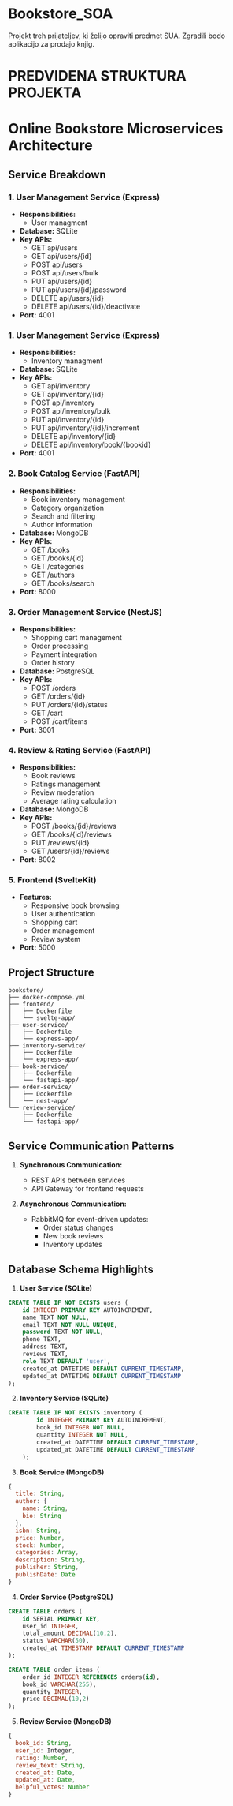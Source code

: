 # Bookstore_SOA
Projekt treh prijateljev, ki želijo opraviti predmet SUA. Zgradili bodo aplikacijo za prodajo knjig.

# PREDVIDENA STRUKTURA PROJEKTA
# Online Bookstore Microservices Architecture

## Service Breakdown

### 1. User Management Service (Express)
- **Responsibilities:**
  - User managment
- **Database:** SQLite
- **Key APIs:**
  - GET api/users
  - GET api/users/{id}
  - POST api/users
  - POST api/users/bulk
  - PUT api/users/{id}
  - PUT api/users/{id}/password 
  - DELETE api/users/{id}
  - DELETE api/users/{id}/deactivate
- **Port:** 4001

### 1. User Management Service (Express)
- **Responsibilities:**
  - Inventory managment
- **Database:** SQLite
- **Key APIs:**
  - GET api/inventory
  - GET api/inventory/{id}
  - POST api/inventory
  - POST api/inventory/bulk
  - PUT api/inventory/{id}
  - PUT api/inventory/{id}/increment 
  - DELETE api/inventory/{id}
  - DELETE api/inventory/book/{bookid}
- **Port:** 4001

### 2. Book Catalog Service (FastAPI)
- **Responsibilities:**
  - Book inventory management
  - Category organization
  - Search and filtering
  - Author information
- **Database:** MongoDB
- **Key APIs:**
  - GET /books
  - GET /books/{id}
  - GET /categories
  - GET /authors
  - GET /books/search
- **Port:** 8000

### 3. Order Management Service (NestJS)
- **Responsibilities:**
  - Shopping cart management
  - Order processing
  - Payment integration
  - Order history
- **Database:** PostgreSQL
- **Key APIs:**
  - POST /orders
  - GET /orders/{id}
  - PUT /orders/{id}/status
  - GET /cart
  - POST /cart/items
- **Port:** 3001

### 4. Review & Rating Service (FastAPI)
- **Responsibilities:**
  - Book reviews
  - Ratings management
  - Review moderation
  - Average rating calculation
- **Database:** MongoDB
- **Key APIs:**
  - POST /books/{id}/reviews
  - GET /books/{id}/reviews
  - PUT /reviews/{id}
  - GET /users/{id}/reviews
- **Port:** 8002

### 5. Frontend (SvelteKit)
- **Features:**
  - Responsive book browsing
  - User authentication
  - Shopping cart
  - Order management
  - Review system
- **Port:** 5000

## Project Structure
```
bookstore/
├── docker-compose.yml
├── frontend/
│   ├── Dockerfile
│   └── svelte-app/
├── user-service/
│   ├── Dockerfile
│   └── express-app/
├── inventory-service/
│   ├── Dockerfile
│   └── express-app/
├── book-service/
│   ├── Dockerfile
│   └── fastapi-app/
├── order-service/
│   ├── Dockerfile
│   └── nest-app/
└── review-service/
    ├── Dockerfile
    └── fastapi-app/
```

## Service Communication Patterns

1. **Synchronous Communication:**
   - REST APIs between services
   - API Gateway for frontend requests

2. **Asynchronous Communication:**
   - RabbitMQ for event-driven updates:
     - Order status changes
     - New book reviews
     - Inventory updates

## Database Schema Highlights

1. **User Service (SQLite)**
```sql
CREATE TABLE IF NOT EXISTS users (
    id INTEGER PRIMARY KEY AUTOINCREMENT, 
    name TEXT NOT NULL,                   
    email TEXT NOT NULL UNIQUE,           
    password TEXT NOT NULL,               
    phone TEXT,                           
    address TEXT,
    reviews TEXT,
    role TEXT DEFAULT 'user',                         
    created_at DATETIME DEFAULT CURRENT_TIMESTAMP, 
    updated_at DATETIME DEFAULT CURRENT_TIMESTAMP
);
```
2. **Inventory Service (SQLite)**
```sql
CREATE TABLE IF NOT EXISTS inventory (
        id INTEGER PRIMARY KEY AUTOINCREMENT,
        book_id INTEGER NOT NULL,
        quantity INTEGER NOT NULL,
        created_at DATETIME DEFAULT CURRENT_TIMESTAMP,
        updated_at DATETIME DEFAULT CURRENT_TIMESTAMP
    );
```
3. **Book Service (MongoDB)**
```javascript
{
  title: String,
  author: {
    name: String,
    bio: String
  },
  isbn: String,
  price: Number,
  stock: Number,
  categories: Array,
  description: String,
  publisher: String,
  publishDate: Date
}
```

4. **Order Service (PostgreSQL)**
```sql
CREATE TABLE orders (
    id SERIAL PRIMARY KEY,
    user_id INTEGER,
    total_amount DECIMAL(10,2),
    status VARCHAR(50),
    created_at TIMESTAMP DEFAULT CURRENT_TIMESTAMP
);

CREATE TABLE order_items (
    order_id INTEGER REFERENCES orders(id),
    book_id VARCHAR(255),
    quantity INTEGER,
    price DECIMAL(10,2)
);
```

5. **Review Service (MongoDB)**
```javascript
{
  book_id: String,
  user_id: Integer,
  rating: Number,
  review_text: String,
  created_at: Date,
  updated_at: Date,
  helpful_votes: Number
}

